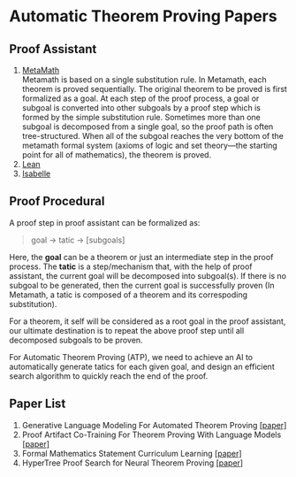 # Automatic Theorem Proving Papers 

## Proof Assistant
1. [MetaMath](https://us.metamath.org/mpeuni/mmset.html)   
  Metamath is based on a single substitution rule. In Metamath, each theorem is proved sequentially. The original theorem to be proved is first formalized as a goal. At each step of the proof process, a goal or subgoal is converted into other subgoals by a proof step which is formed by the simple substitution rule. Sometimes more than one subgoal is decomposed from a single goal, so the proof path is often tree-structured. When all of the subgoal reaches the very bottom of the metamath formal system (axioms of logic and set theory—the starting point for all of mathematics), the theorem is proved. 
2. [Lean](https://leanprover-community.github.io/)
3. [Isabelle](https://isabelle.in.tum.de/)

## Proof Procedural
A proof step in proof assistant can be formalized as:
> goal -> tatic -> [subgoals]

Here, the **goal** can be a theorem or just an intermediate step in the proof process. The **tatic** is a step/mechanism that, with the help of proof assistant, the current goal will be decomposed into subgoal(s). If there is no subgoal to be generated, then the current goal is successfully proven (In Metamath, a tatic is composed of a theorem and its correspoding substitution). 

For a theorem, it self will be considered as a root goal in the proof assistant, our ultimate destination is to repeat the above proof step until all decomposed subgoals to be proven.

For Automatic Theorem Proving (ATP), we need to achieve an AI to automatically generate tatics for each given goal, and design an efficient search algorithm to quickly reach the end of the proof.

## Paper List
1. Generative Language Modeling For Automated Theorem Proving [[paper]](https://arxiv.org/pdf/2009.03393.pdf)
2. Proof Artifact Co-Training For Theorem Proving With Language Models [[paper]](https://openreview.net/pdf?id=rpxJc9j04U)
3. Formal Mathematics Statement Curriculum Learning [[paper]](https://arxiv.org/pdf/2202.01344.pdf)
4. HyperTree Proof Search for Neural Theorem Proving [[paper]](https://proceedings.neurips.cc/paper_files/paper/2022/hash/a8901c5e85fb8e1823bbf0f755053672-Abstract-Conference.html)
